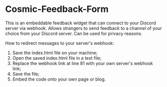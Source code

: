 # Cosmic-Feedback-Form

This is an embeddable feedback widget that can connect to your Discord server via webhook.
Allows strangers to send feedback to a channel of your choice from your Discord server.
Can be used for privacy reasons.

How to redirect messages to your server's webhook:

1. Save the index.html file on your machine;
2. Open the saved index.html file in a text file;
3. Replace the webhook link at line 81 with your own server's webhook link;
4. Save the file;
5. Embed the code onto your own page or blog. 
